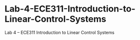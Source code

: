 # Lab-4-ECE311-Introduction-to-Linear-Control-Systems
Lab 4 – ECE311 Introduction to Linear Control Systems
